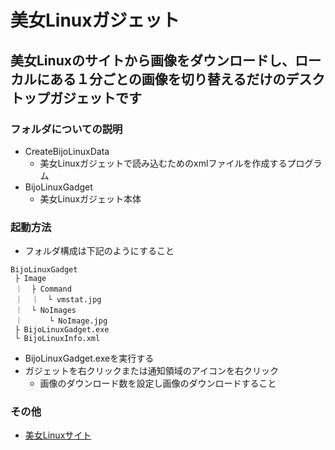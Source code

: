 # 美女Linuxガジェット

## 美女Linuxのサイトから画像をダウンロードし、ローカルにある１分ごとの画像を切り替えるだけのデスクトップガジェットです

### フォルダについての説明
- CreateBijoLinuxData
    - 美女Linuxガジェットで読み込むためのxmlファイルを作成するプログラム
- BijoLinuxGadget
    - 美女Linuxガジェット本体

### 起動方法
- フォルダ構成は下記のようにすること
```
BijoLinuxGadget
 ├ Image
 ｜  ├ Command
 ｜  ｜  └ vmstat.jpg
 ｜  └ NoImages
 ｜      └ NoImage.jpg
 ├ BijoLinuxGadget.exe
 └ BijoLinuxInfo.xml
```
- BijoLinuxGadget.exeを実行する
- ガジェットを右クリックまたは通知領域のアイコンを右クリック
    - 画像のダウンロード数を設定し画像のダウンロードすること

### その他
- [美女Linuxサイト](http://bijo-linux.com/)
